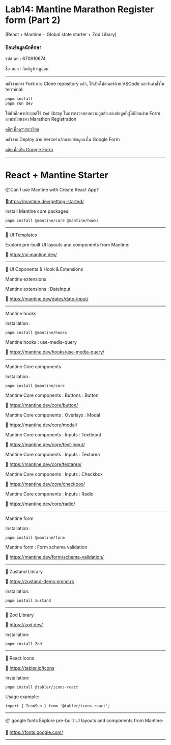# Lab14: Mantine Marathon Register form (Part 2) 
(React + Mantine + Global state starter + Zod Libary)

### ป้อนข้อมูลนักศึกษา

รหัส นศ.: 670610674

ชื่อ-สกุล : กิตติภูมิ หนูอุดม

---

หลังจากการ Fork และ Clone repository แล้ว, ให้เปิดโฟลเดอร์ด้วย VSCode และรันคำสั่งใน terminal:

```bash
pnpm install
pnpm run dev
```

ให้นักศึกษาประยุกต์ใช้ `Zod` libray ในการตรวจสอบความถูกต้องของข้อมูลที่ผู้ใช้ป้อนผ่าน Form ลงทะเบียนของ Marathon Registration

[คลิกเพื่อดูรายละเอียด](https://o365cmu-my.sharepoint.com/:b:/g/personal/dome_potikanond_cmu_ac_th/ETuKUwz2aFtErBeqCxIwkeoBihyrR2PTFK0_0UDDca37_g?e=hWU37a)

หลังจาก Deploy ด้วย Vercel แล้วกรอกข้อมูลลงใน Google Form

[คลิกเพื่อเปิด Google Form](https://o365cmu-my.sharepoint.com/:x:/g/personal/dome_potikanond_cmu_ac_th/ETFvzKA2h2lKk-3ktumEanUBRtX4sAvNHk-ssok3MFwYOg)

---

# React + Mantine Starter

📦Can I use Mantine with Create React App?

🔗https://mantine.dev/getting-started/

Install Mantine core packages:

```
pnpm install @mantine/core @mantine/hooks

```
---

🎨 UI Templates

Explore pre-built UI layouts and components from Mantine:

🔗 https://ui.mantine.dev/

---

🎨 UI Coponents & Hook & Extensions

Mantine extensions

Mantine extensions : DateInput

🔗 https://mantine.dev/dates/date-input/

---

Mantine hooks

Installation :

```
pnpm install @mantine/hooks

```

Mantine hooks : use-media-query

🔗 https://mantine.dev/hooks/use-media-query/

---

Mantine Core components

Installation :

```
pnpm install @mantine/core

```

Mantine Core components : Buttons : Button

🔗 https://mantine.dev/core/button/

Mantine Core components : Overlays : Modal

🔗 https://mantine.dev/core/modal/

Mantine Core components : Inputs : TextInput

🔗 https://mantine.dev/core/text-input/

Mantine Core components : Inputs : Textarea

🔗 https://mantine.dev/core/textarea/

Mantine Core components : Inputs : Checkbox

🔗 https://mantine.dev/core/checkbox/

Mantine Core components : Inputs : Radio

🔗 https://mantine.dev/core/radio/

---

Mantine form

Installation :

```
pnpm install @mantine/form

```

Mantine form : Form schema validation

🔗 https://mantine.dev/form/schema-validation/

---

🎯 Zustand Library

🔗 https://zustand-demo.pmnd.rs

Installation:

```
pnpm install zustand

```
---

🎯 Zod Library

🔗 https://zod.dev/

Installation:

```
pnpm install Zod

```
---

🎯 React Icons

🔗 https://tabler.io/icons

Installation:

```
pnpm install @tabler/icons-react

```

Usage example:

```
import { IconSun } from '@tabler/icons-react';

```
---

📦 google fonts
Explore pre-built UI layouts and components from Mantine:

🔗 https://fonts.google.com/

---
